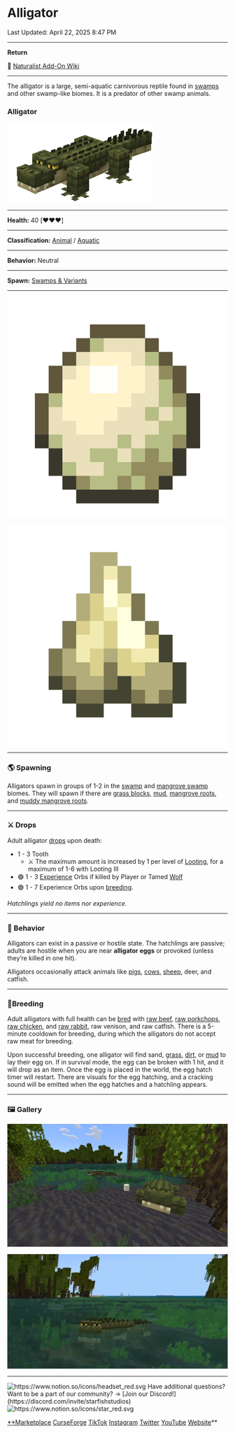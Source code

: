 # Alligator

Last Updated: April 22, 2025 8:47 PM

---

**Return**

🐻 [Naturalist Add-On Wiki](https://www.notion.so/1a7a9a61c3f1800c8e32e893d6e7f430?pvs=21)

---

The alligator is a large, semi-aquatic carnivorous reptile found in [swamps](https://minecraft.fandom.com/wiki/Swamp) and other swamp-like biomes. It is a predator of other swamp animals.

<aside>

### **Alligator**

![Small Alligator.gif](Small_Alligator.gif)

---

**Health:** 40 [♥️♥️♥️]

---

**Classification:** [Animal](https://minecraft.fandom.com/wiki/Animal) / [Aquatic](https://minecraft.fandom.com/wiki/Aquatic)

---

**Behavior:** Neutral

---

**Spawn:** [Swamps & Variants](https://minecraft.fandom.com/wiki/Swamp)

---

![alligator_egg.png](alligator_egg.png)

![tooth.png](tooth.png)

</aside>

---

### 🌎 Spawning

Alligators spawn in groups of 1-2 in the [swamp](https://minecraft.fandom.com/wiki/Swamp) and [mangrove swamp](https://minecraft.fandom.com/wiki/Swamp) biomes. They will spawn if there are [grass blocks](https://minecraft.fandom.com/wiki/Grass_Block), [mud](https://minecraft.fandom.com/wiki/Mud), [mangrove roots](https://minecraft.fandom.com/wiki/Mangrove_Roots), and [muddy mangrove roots](https://minecraft.fandom.com/wiki/Muddy_Mangrove_Roots). 

---

### ⚔️ Drops

Adult alligator [drops](https://minecraft.fandom.com/wiki/Drops) upon death:

- 1 - 3 Tooth
    - ⚔️ The maximum amount is increased by 1 per level of [Looting](https://minecraft.fandom.com/wiki/Looting), for a maximum of 1-6 with Looting III
- 🟢 1 - 3 [Experience](https://minecraft.fandom.com/wiki/Experience) Orbs if killed by Player or Tamed [Wolf](https://minecraft.fandom.com/wiki/Wolf)
- 🟢 1 - 7 Experience Orbs upon [breeding](https://minecraft.fandom.com/wiki/Breeding).

*Hatchlings yield no items nor experience.*

---

### 🧠 Behavior

Alligators can exist in a passive or hostile state. The hatchlings are passive; adults are hostile when you are near **alligator eggs** or provoked (unless they’re killed in one hit).

Alligators occasionally attack animals like [pigs](https://minecraft.fandom.com/wiki/Pig), [cows](https://minecraft.fandom.com/wiki/Cow), [sheep](https://minecraft.fandom.com/wiki/Sheep), deer, and catfish.

---

### 🥚Breeding

Adult alligators with full health can be [bred](https://minecraft.fandom.com/wiki/Breeding) with [raw beef](https://minecraft.wiki/w/Raw_Beef), [raw porkchops](https://minecraft.wiki/w/Raw_Porkchop), [raw chicken](https://minecraft.wiki/w/Raw_Chicken), and [raw rabbit](https://minecraft.wiki/w/Raw_Rabbit), raw venison, and raw catfish. There is a 5-minute cooldown for breeding, during which the alligators do not accept raw meat for breeding.

Upon successful breeding, one alligator will find sand, [grass](https://minecraft.fandom.com/wiki/Grass_Block), [dirt](https://minecraft.wiki/w/Dirt), or [mud](https://minecraft.fandom.com/wiki/Mud) to lay their egg on. If in survival mode, the egg can be broken with 1 hit, and it will drop as an item. Once the egg is placed in the world, the egg hatch timer will restart. There are visuals for the egg hatching, and a cracking sound will be emitted when the egg hatches and a hatchling appears.

---

### 🖼️ Gallery

![image.png](image.png)

![image (1).png](image_(1).png)

---

<aside>
<img src="https://www.notion.so/icons/headset_red.svg" alt="https://www.notion.so/icons/headset_red.svg" width="40px" /> Have additional questions? Want to be a part of our community? → [Join our Discord!](https://discord.com/invite/starfishstudios)

</aside>

<aside>
<img src="https://www.notion.so/icons/star_red.svg" alt="https://www.notion.so/icons/star_red.svg" width="40px" />

[**Marketplace](https://www.minecraft.net/en-us/marketplace/creator?name=Starfish%20Studios)      [CurseForge](https://www.curseforge.com/members/starfish_studios/projects)      [TikTok](https://www.tiktok.com/@starfishstudios)      [Instagram](https://www.instagram.com/starfishstudiosinc/)      [Twitter](https://twitter.com/starfishstudios)      [YouTube](https://www.youtube.com/@starfishstudios)      [Website](https://starfish-studios.com/)**

</aside>